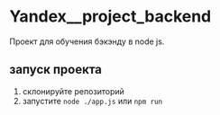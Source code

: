 # Yandex__project_backend

Проект для обучения бэкэнду в node js.

## запуск проекта

1. склонируйте репозиторий
2. запустите `node ./app.js` или `npm run`
